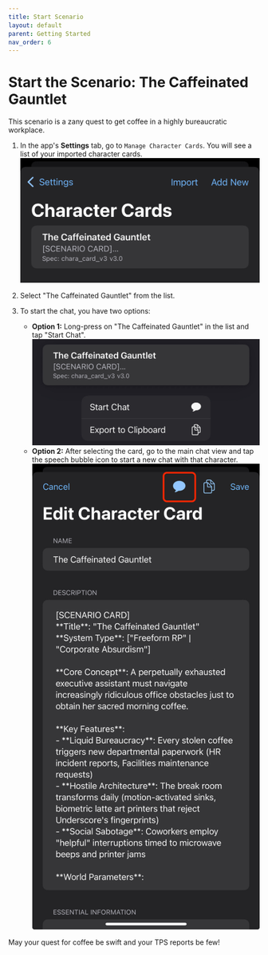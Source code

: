 ```yaml
---
title: Start Scenario
layout: default
parent: Getting Started
nav_order: 6
---
```


# Start the Scenario: The Caffeinated Gauntlet

This scenario is a zany quest to get coffee in a highly bureaucratic workplace.

1.  In the app's **Settings** tab, go to `Manage Character Cards`. You will see a list of your imported character cards.
    ![Character Card List](assets/app-character-cards-list.jpeg)

2.  Select "The Caffeinated Gauntlet" from the list.

3.  To start the chat, you have two options:
    *   **Option 1:** Long-press on "The Caffeinated Gauntlet" in the list and tap "Start Chat".
        ![Start Chat from Character Card List](assets/app-startchat-tcg-hardpress.jpeg)
    *   **Option 2:** After selecting the card, go to the main chat view and tap the speech bubble icon to start a new chat with that character.
        ![Start Chat from Main View](assets/app-startchat-tcg-editview-chatbubble.jpeg)

May your quest for coffee be swift and your TPS reports be few!
